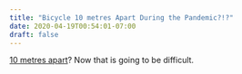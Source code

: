```yaml
---
title: "Bicycle 10 metres Apart During the Pandemic?!?"
date: 2020-04-19T00:54:01-07:00
draft: false
---
```


[10 metres apart](https://twitter.com/i/status/1250455149971046400)? Now that is going to be difficult.
